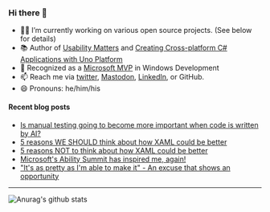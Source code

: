 ### Hi there 👋

- 👨‍💻 I’m currently working on various open source projects. (See below for details)
- 📚 Author of [Usability Matters](https://www.manning.com/books/usability-matters?a_aid=mrlacey) and [Creating Cross-platform C# Applications with Uno Platform](https://www.packtpub.com/product/creating-cross-platform-c-applications-with-uno-platform/9781801078498)
- 🏅 Recognized as a [Microsoft MVP](https://mvp.microsoft.com/en-us/PublicProfile/5001397?fullName=Matt%20Lacey) in Windows Development
- 📫 Reach me via [twitter](https://twitter.com/mrlacey), <a rel="me" href="https://fosstodon.org/@mrlacey">Mastodon</a>, [LinkedIn](https://www.linkedin.com/in/mrlacey), or GitHub.
- 😄 Pronouns: he/him/his

<!--
**mrlacey/mrlacey** is a ✨ _special_ ✨ repository because its `README.md` (this file) appears on your GitHub profile.

Here are some ideas to get you started:

- 🔭 I’m currently working on ...
- 🌱 I’m currently learning ...
- 👯 I’m looking to collaborate on ...
- 🤔 I’m looking for help with ...
- 💬 Ask me about ...
- 📫 How to reach me: ...
- 😄 Pronouns: ...
- ⚡ Fun fact: ...
-->

#### Recent blog posts
<!-- BLOG-POST-LIST:START -->
- [Is manual testing going to become more important when code is written by AI?](https://www.mrlacey.com/2023/03/is-manual-testing-going-to-become-more.html)
- [5 reasons WE SHOULD think about how XAML could be better](https://www.mrlacey.com/2023/03/5-reasons-we-should-think-about-how.html)
- [5 reasons NOT to think about how XAML could be better](https://www.mrlacey.com/2023/03/5-reasons-not-to-think-about-how-xaml.html)
- [Microsoft&#39;s Ability Summit has inspired me, again!](https://www.mrlacey.com/2023/03/microsofts-ability-summit-has-inspired.html)
- [&quot;It&#39;s as pretty as I&#39;m able to make it&quot; - An excuse that shows an opportunity](https://www.mrlacey.com/2023/03/its-as-pretty-as-im-able-to-make-it.html)
<!-- BLOG-POST-LIST:END -->

---

![Anurag's github stats](https://github-readme-stats.vercel.app/api?username=mrlacey&count_private=true&show_icons=true)
